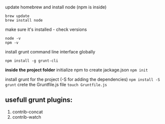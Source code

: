 update homebrew and install node (npm is inside)
```
brew update
brew install node
```

make sure it's installed - check versions
```
node -v
npm -v
```

install grunt command line interface globally
```
npm install -g grunt-cli
```

**inside the project folder**
initialize npm to create jackage.json
``npm init``

install grunt for the project (-S for adding the dependencies)
``npm install -S grunt``
crete the Gruntfile.js file
``touch Gruntfile.js``


## usefull grunt plugins:
1. contrib-concat
2. contrib-watch


